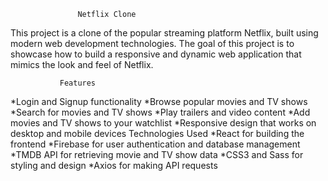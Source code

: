                    Netflix Clone
This project is a clone of the popular streaming platform Netflix, built using modern web development technologies. The goal of this project is to showcase how to build a responsive and dynamic web application that mimics the look and feel of Netflix.

               Features
*Login and Signup functionality
*Browse popular movies and TV shows
*Search for movies and TV shows
*Play trailers and video content
*Add movies and TV shows to your watchlist
*Responsive design that works on desktop and mobile devices
               Technologies Used
*React for building the frontend
*Firebase for user authentication and database management
*TMDB API for retrieving movie and TV show data
*CSS3 and Sass for styling and design
*Axios for making API requests
